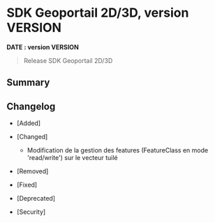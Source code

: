 # SDK Geoportail 2D/3D, version __VERSION__

**__DATE__ : version __VERSION__**

> Release SDK Geoportail 2D/3D

## Summary

## Changelog

* [Added]

* [Changed]

    - Modification de la gestion des features (FeatureClass en mode 'read/write') sur le vecteur tuilé

* [Removed]

* [Fixed]

* [Deprecated]

* [Security]
